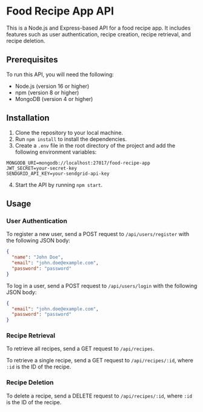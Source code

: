  # Food Recipe App API

This is a Node.js and Express-based API for a food recipe app. It includes features such as user authentication, recipe creation, recipe retrieval, and recipe deletion.

## Prerequisites

To run this API, you will need the following:

* Node.js (version 16 or higher)
* npm (version 8 or higher)
* MongoDB (version 4 or higher)

## Installation

1. Clone the repository to your local machine.
2. Run `npm install` to install the dependencies.
3. Create a `.env` file in the root directory of the project and add the following environment variables:

```
MONGODB_URI=mongodb://localhost:27017/food-recipe-app
JWT_SECRET=your-secret-key
SENDGRID_API_KEY=your-sendgrid-api-key
```

4. Start the API by running `npm start`.

## Usage

### User Authentication

To register a new user, send a POST request to `/api/users/register` with the following JSON body:

```json
{
  "name": "John Doe",
  "email": "john.doe@example.com",
  "password": "password"
}
```

To log in a user, send a POST request to `/api/users/login` with the following JSON body:

```json
{
  "email": "john.doe@example.com",
  "password": "password"
}
```



### Recipe Retrieval

To retrieve all recipes, send a GET request to `/api/recipes`.

To retrieve a single recipe, send a GET request to `/api/recipes/:id`, where `:id` is the ID of the recipe.

### Recipe Deletion

To delete a recipe, send a DELETE request to `/api/recipes/:id`, where `:id` is the ID of the recipe.



